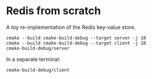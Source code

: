 # Redis from scratch

A toy re-implementation of the Redis key-value store.

```
cmake --build cmake-build-debug --target server -j 10
cmake --build cmake-build-debug --target client -j 10
cmake-build-debug/server
```

In a separate terminal:

```
cmake-build-debug/client
```